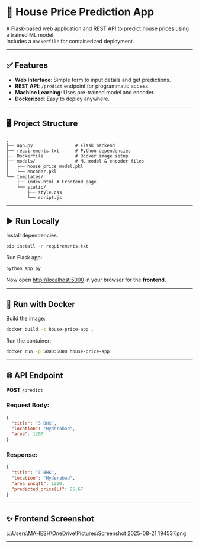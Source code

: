 # 🏡 House Price Prediction App

A Flask-based web application and REST API to predict house prices using a trained ML model.  
Includes a `Dockerfile` for containerized deployment.

---

## ✅ Features
- **Web Interface**: Simple form to input details and get predictions.
- **REST API**: `/predict` endpoint for programmatic access.
- **Machine Learning**: Uses pre-trained model and encoder.
- **Dockerized**: Easy to deploy anywhere.

---

## 🖥️ Project Structure
```
.
├── app.py                # Flask backend
├── requirements.txt      # Python dependencies
├── Dockerfile            # Docker image setup
├── models/               # ML model & encoder files
│   ├── house_price_model.pkl
│   └── encoder.pkl
└── templates/
    ├── index.html # Frontend page
    └── static/
        ├── style.css
        └── script.js
```

---

## ▶️ Run Locally

Install dependencies:
```bash
pip install -r requirements.txt
```

Run Flask app:
```bash
python app.py
```

Now open [http://localhost:5000](http://localhost:5000) in your browser for the **frontend**.

---

## 🐳 Run with Docker

Build the image:
```bash
docker build -t house-price-app .
```

Run the container:
```bash
docker run -p 5000:5000 house-price-app
```

---

## 🌐 API Endpoint

**POST** `/predict`  

### Request Body:
```json
{
  "title": "3 BHK",
  "location": "Hyderabad",
  "area": 1200
}
```

### Response:
```json
{
  "title": "3 BHK",
  "location": "Hyderabad",
  "area_insqft": 1200,
  "predicted_price(L)": 85.67
}
```

---

## ✨ Frontend Screenshot
c:\Users\MAHESH\OneDrive\Pictures\Screenshot 2025-08-21 194537.png

---




